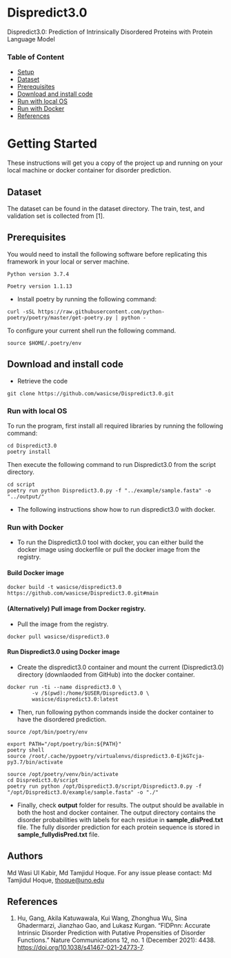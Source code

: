 # Dispredict3.0
Dispredict3.0: Prediction of Intrinsically Disordered Proteins with Protein
Language Model

### Table of Content

- [Setup](#getting-started)
- [Dataset](#Dataset)
- [Prerequisites](#Prerequisites)
- [Download and install code](#download-and-install-code)
- [Run with local OS](#Run-with-local-OS)
- [Run with Docker](#Run-with-Docker)
- [References](#References) 

# Getting Started
 

These instructions will get you a copy of the project up and running on your local machine or docker container for disorder prediction. 

 ## Dataset
The dataset can be found in the dataset directory. The train, test, and validation set is collected from [1].

## Prerequisites

You would need to install the following software before replicating this framework in your local or server machine.

 ```
Python version 3.7.4

Poetry version 1.1.13
 ```
- Install poetry by running the following command:
 ```
curl -sSL https://raw.githubusercontent.com/python-poetry/poetry/master/get-poetry.py | python -
 ```
To configure your current shell run the following command.
```
source $HOME/.poetry/env
 ``` 
## Download and install code

- Retrieve the code

```
git clone https://github.com/wasicse/Dispredict3.0.git
```

### Run with local OS

To run the program, first install all required libraries by running the following command:

```
cd Dispredict3.0
poetry install
```

Then execute the following command to run Dispredict3.0 from the script directory.

```
cd script
poetry run python Dispredict3.0.py -f "../example/sample.fasta" -o "../output/"
```

- The following instructions show how to run dispredict3.0 with docker.

### Run with Docker
- To run the Dispredict3.0 tool with docker, you can either build the docker image using dockerfile or pull the docker image from the registry.
#### Build Docker image 

```
docker build -t wasicse/dispredict3.0 https://github.com/wasicse/Dispredict3.0.git#main    
```
 #### (Alternatively) Pull image from Docker registry.

- Pull the image from the registry.
 ```
 docker pull wasicse/dispredict3.0
```
#### Run Dispredict3.0 using Docker image
- Create the dispredict3.0 container and mount the current (Dispredict3.0) directory (downlaoded from GitHub) into the docker container.

```
docker run -ti --name dispredict3.0 \
        -v /$(pwd):/home/$USER/Dispredict3.0 \
        wasicse/dispredict3.0:latest
```

- Then, run following python commands inside the docker container to have the disordered prediction.

```
source /opt/bin/poetry/env

export PATH="/opt/poetry/bin:${PATH}"
poetry shell
source /root/.cache/pypoetry/virtualenvs/dispredict3.0-EjkGTcja-py3.7/bin/activate

source /opt/poetry/venv/bin/activate
cd Dispredict3.0/script
poetry run python /opt/Dispredict3.0/script/Dispredict3.0.py -f "/opt/Dispredict3.0/example/sample.fasta" -o "./"
```

- Finally, check **output** folder for results. The output should be available in both the host and docker container. The output directory contains the disorder probabilities with labels for each residue in **sample_disPred.txt** file. The fully disorder prediction for each protein sequence is stored in **sample_fullydisPred.txt** file.



## Authors

Md Wasi Ul Kabir, Md Tamjidul Hoque. For any issue please contact: Md Tamjidul Hoque, thoque@uno.edu 

## References

1. Hu, Gang, Akila Katuwawala, Kui Wang, Zhonghua Wu, Sina Ghadermarzi, Jianzhao Gao, and Lukasz Kurgan. “FlDPnn: Accurate Intrinsic Disorder Prediction with Putative Propensities of Disorder Functions.” Nature Communications 12, no. 1 (December 2021): 4438. https://doi.org/10.1038/s41467-021-24773-7.




